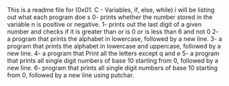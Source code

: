 This is a readme file for (0x01. C - Variables, if, else, while)
i will be listing out what each program doe
s
0- prints whether the number stored in the variable n is positive or negative.
1- prints out the last digit of a given number and checks if it is greater than or is 0 or is less than 6 and not 0
2- a program that prints the alphabet in lowercase, followed by a new line.
3- a program that prints the alphabet in lowercase and uppercase, followed by a new line.
4- a program that Print all the letters except q and e
5- a program that prints all single digit numbers of base 10 starting from 0, followed by a new line.
6-  program that prints all single digit numbers of base 10 starting from 0, followed by a new line using putchar. 
